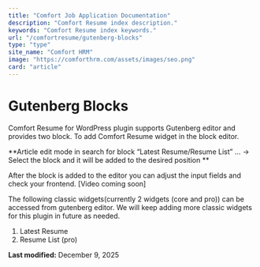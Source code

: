 ```yaml
---
title: "Comfort Job Application Documentation"
description: "Comfort Resume index description."
keywords: "Comfort Resume index keywords."
url: "/comfortresume/gutenberg-blocks"
type: "type"
site_name: "Comfort HRM"
image: "https://comforthrm.com/assets/images/seo.png"
card: "article"
---
```

# Gutenberg Blocks

Comfort Resume for WordPress plugin supports Gutenberg editor and provides two block. To add Comfort Resume widget in the block editor.

**Article edit mode in search for block “Latest Resume/Resume List” … -> Select the block and it will be added to the desired position **


After the block is added to the editor you can adjust the input fields and check your frontend.
\[Video coming soon\]

The following classic widgets(currently 2 widgets (core and pro)) can be accessed from gutenberg editor. We will keep adding more classic widgets for this plugin in future as needed.

1.  Latest Resume
2.  Resume List (pro)

**Last modified:** December 9, 2025